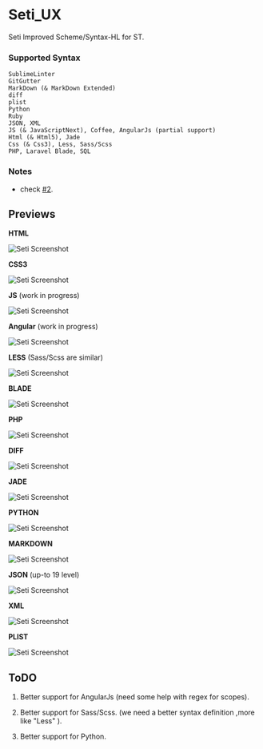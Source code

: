 # Seti_UX

Seti Improved Scheme/Syntax-HL for ST.

### Supported Syntax
```
SublimeLinter
GitGutter
MarkDown (& MarkDown Extended)
diff
plist
Python
Ruby
JSON, XML
JS (& JavaScriptNext), Coffee, AngularJs (partial support)
Html (& Html5), Jade
Css (& Css3), Less, Sass/Scss
PHP, Laravel Blade, SQL
```

### Notes

- check [#2](https://github.com/ctf0/Seti_UX/issues/2).

## Previews

**HTML**

![Seti Screenshot](./ss/html.png)

**CSS3**

![Seti Screenshot](./ss/css.png)

**JS** (work in progress)

![Seti Screenshot](./ss/js.png)

**Angular** (work in progress)

![Seti Screenshot](./ss/angular.png)

**LESS** (Sass/Scss are similar)

![Seti Screenshot](./ss/less.png)

**BLADE**

![Seti Screenshot](./ss/blade.png)

**PHP**

![Seti Screenshot](./ss/php.png)

**DIFF**

![Seti Screenshot](./ss/diff.png)

**JADE**

![Seti Screenshot](./ss/jade.png)

**PYTHON**

![Seti Screenshot](./ss/python.png)

**MARKDOWN**

![Seti Screenshot](./ss/md.png)

**JSON** (up-to 19 level)

![Seti Screenshot](./ss/json.png)

**XML**

![Seti Screenshot](./ss/xml.png)

**PLIST**

![Seti Screenshot](./ss/plist.png)


## ToDO

1. Better support for AngularJs (need some help with regex for scopes).

2. Better support for Sass/Scss. (we need a better syntax definition ,more like "Less" ).

3. Better support for Python.
